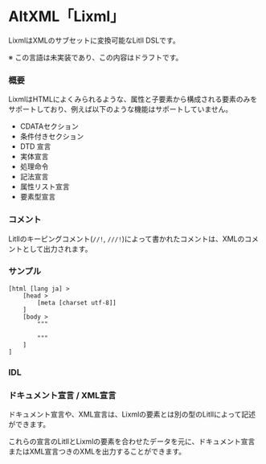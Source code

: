 # AltXML「Lixml」

LixmlはXMLのサブセットに変換可能なLitll DSLです。

※ この言語は未実装であり、この内容はドラフトです。

### 概要

LixmlはHTMLによくみられるような、属性と子要素から構成される要素のみをサポートしており、例えば以下のような機能はサポートしていません。

* CDATAセクション
* 条件付きセクション
* DTD 宣言
* 実体宣言
* 処理命令
* 記法宣言
* 属性リスト宣言
* 要素型宣言

### コメント
Litllのキーピングコメント(`//!`, `///!`)によって書かれたコメントは、XMLのコメントとして出力されます。

### サンプル

```
[html [lang ja] >
    [head >
        [meta [charset utf-8]]
    ]
    [body >
        """

        """
    ]
]
```

### IDL


### ドキュメント宣言 / XML宣言

ドキュメント宣言や、XML宣言は、Lixmlの要素とは別の型のLitllによって記述ができます。

これらの宣言のLitllとLixmlの要素を合わせたデータを元に、ドキュメント宣言またはXML宣言つきのXMLを出力することができます。
